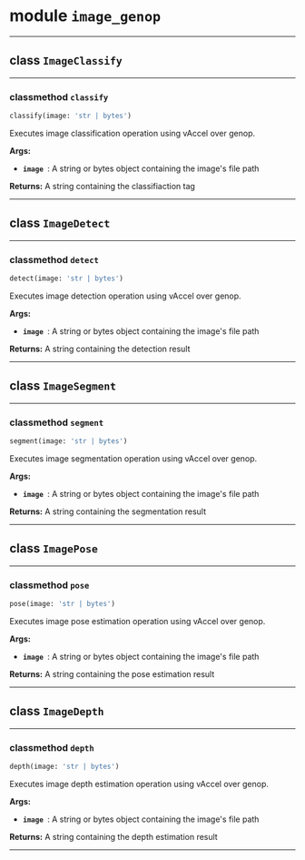 <!-- markdownlint-disable -->

# module `image_genop`

---

## class `ImageClassify`

---

### classmethod `classify`

```python
classify(image: 'str | bytes')
```

Executes image classification operation using vAccel over genop.

**Args:**

- <b>`image `</b>: A string or bytes object containing the image's file path

**Returns:** A string containing the classifiaction tag

---

## class `ImageDetect`

---

### classmethod `detect`

```python
detect(image: 'str | bytes')
```

Executes image detection operation using vAccel over genop.

**Args:**

- <b>`image `</b>: A string or bytes object containing the image's file path

**Returns:** A string containing the detection result

---

## class `ImageSegment`

---

### classmethod `segment`

```python
segment(image: 'str | bytes')
```

Executes image segmentation operation using vAccel over genop.

**Args:**

- <b>`image `</b>: A string or bytes object containing the image's file path

**Returns:** A string containing the segmentation result

---

## class `ImagePose`

---

### classmethod `pose`

```python
pose(image: 'str | bytes')
```

Executes image pose estimation operation using vAccel over genop.

**Args:**

- <b>`image `</b>: A string or bytes object containing the image's file path

**Returns:** A string containing the pose estimation result

---

## class `ImageDepth`

---

### classmethod `depth`

```python
depth(image: 'str | bytes')
```

Executes image depth estimation operation using vAccel over genop.

**Args:**

- <b>`image `</b>: A string or bytes object containing the image's file path

**Returns:** A string containing the depth estimation result

---
